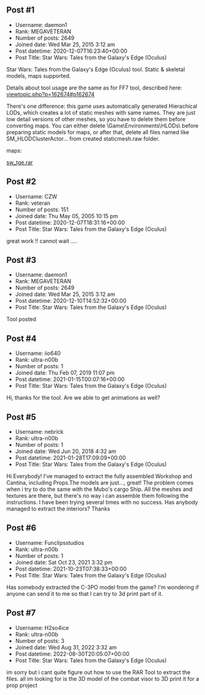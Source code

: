 ## Post #1
- Username: daemon1
- Rank: MEGAVETERAN
- Number of posts: 2649
- Joined date: Wed Mar 25, 2015 3:12 am
- Post datetime: 2020-12-07T16:23:40+00:00
- Post Title: Star Wars: Tales from the Galaxy's Edge (Oculus)

Star Wars: Tales from the Galaxy's Edge (Oculus) tool.
Static & skeletal models, maps supported.

Details about tool usage are the same as for FF7 tool, described here: [viewtopic.php?p=162674#p162674](https://forum.xentax.com/viewtopic.php?p=162674#p162674)

There's one difference: this game uses automatically generated Hierachical LODs, which creates a lot of static meshes with same names. They are just low detail versions of other meshes, so you have to delete them before converting maps. You can either delete \Game\Environments\HLODs\ before preparing static models for maps, or after that, delete all files named like SM_HLODClusterActor... from created staticmesh.raw folder.









maps:




[sw_tge.rar](https://xentaxbackup.github.io/file/19160_sw_tge.rar)
## Post #2
- Username: CZW
- Rank: veteran
- Number of posts: 151
- Joined date: Thu May 05, 2005 10:15 pm
- Post datetime: 2020-12-07T18:31:16+00:00
- Post Title: Star Wars: Tales from the Galaxy's Edge (Oculus)

great work !! cannot wait ....
## Post #3
- Username: daemon1
- Rank: MEGAVETERAN
- Number of posts: 2649
- Joined date: Wed Mar 25, 2015 3:12 am
- Post datetime: 2020-12-10T14:52:32+00:00
- Post Title: Star Wars: Tales from the Galaxy's Edge (Oculus)

Tool posted
## Post #4
- Username: iio640
- Rank: ultra-n00b
- Number of posts: 1
- Joined date: Thu Feb 07, 2019 11:07 pm
- Post datetime: 2021-01-15T00:07:16+00:00
- Post Title: Star Wars: Tales from the Galaxy's Edge (Oculus)

Hi, thanks for the tool. Are we able to get animations as well?
## Post #5
- Username: nebrick
- Rank: ultra-n00b
- Number of posts: 1
- Joined date: Wed Jun 20, 2018 4:32 am
- Post datetime: 2021-01-28T17:09:09+00:00
- Post Title: Star Wars: Tales from the Galaxy's Edge (Oculus)

Hi Everybody!
I've managed to extract the fully assembled Workshop and Cantina, including Props.The models are just..., great!
The problem comes when i try to do the same with the Mubo's cargo Ship. All the meshes and textures are there, but there's no way i can assemble them following the instructions.
I have been trying several times with no success.
Has anybody managed to extract the interiors?
Thanks
## Post #6
- Username: Funclipsstudios
- Rank: ultra-n00b
- Number of posts: 1
- Joined date: Sat Oct 23, 2021 3:32 pm
- Post datetime: 2021-10-23T07:38:33+00:00
- Post Title: Star Wars: Tales from the Galaxy's Edge (Oculus)

Has somebody extracted the C-3PO model from the game? I'm wondering if anyone can send it to me so that I can try to 3d print part of it.
## Post #7
- Username: H2so4ice
- Rank: ultra-n00b
- Number of posts: 3
- Joined date: Wed Aug 31, 2022 3:32 am
- Post datetime: 2022-08-30T20:05:07+00:00
- Post Title: Star Wars: Tales from the Galaxy's Edge (Oculus)

im sorry but i cant quite figure out how to use the RAR Tool to extract the files. all im looking for is the 3D model of the combat visor
to 3D print it for a prop project
